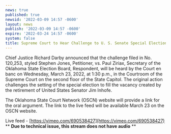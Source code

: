 ```yaml
---
news: true
published: true
newsid: '2022-03-09 14:57 -0600'
layout: news
publish: '2022-03-09 14:57 -0600'
expire: '2022-03-24 14:57 -0600'
system: false
title: Supreme Court to Hear Challenge to U. S. Senate Special Election
---
```

Chief Justice Richard Darby announced that the challenge filed in No. 120,253, styled Stephen Jones, Petitioner, vs. Paul Ziriax, Secretary of the Oklahoma State Election Board, Respondent, will be heard by the Court en banc on Wednesday, March 23, 2022, at 1:30 p.m., in the Courtroom of the Supreme Court on the second floor of the State Capitol.  The original action challenges the setting of the special election to fill the vacancy created by the retirement of United States Senator Jim Inhofe.  

The Oklahoma State Court Network (OSCN) website will provide a link for the oral argument.  The link to the live feed will be available March 23 on the OSCN website.

Live feed - [https://vimeo.com/690538427](https://vimeo.com/690538427)  
** **Due to technical issue, this stream does not have audio** **
